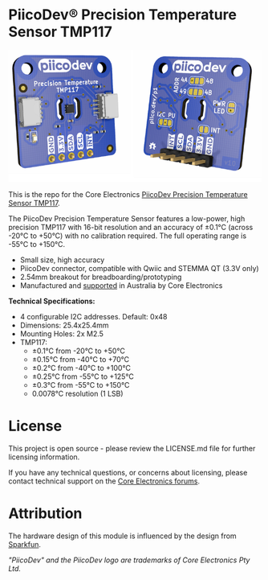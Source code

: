 # PiicoDev® Precision Temperature Sensor TMP117

![](Documents/showcase-render.png)

This is the repo for the Core Electronics [PiicoDev Precision Temperature Sensor TMP117](https://core-electronics.com.au/catalog/product/view/sku/CE07693).

The PiicoDev Precision Temperature Sensor features a low-power, high precision TMP117 with 16-bit resolution and an accuracy of ±0.1°C (across -20°C to +50°C) with no calibration required. The full operating range is -55°C to +150°C.

- Small size, high accuracy
- PiicoDev connector, compatible with Qwiic and STEMMA QT (3.3V only)
- 2.54mm breakout for breadboarding/prototyping
- Manufactured and [supported](https://core-electronics.com.au/contacts/) in Australia by Core Electronics


**Technical Specifications:**

- 4 configurable I2C addresses. Default: 0x48
- Dimensions: 25.4x25.4mm
- Mounting Holes: 2x M2.5
- TMP117:
  - ±0.1°C from -20°C to +50°C
  - ±0.15°C from -40°C to +70°C
  - ±0.2°C from -40°C to +100°C
  - ±0.25°C from -55°C to +125°C
  - ±0.3°C from -55°C to +150°C
  - 0.0078°C resolution (1 LSB)

# License
This project is open source - please review the LICENSE.md file for further licensing information.

If you have any technical questions, or concerns about licensing, please contact technical support on the [Core Electronics forums](https://forum.core-electronics.com.au/).

# Attribution
The hardware design of this module is influenced by the design from [Sparkfun](https://github.com/sparkfun/SparkFun_High_Precision_Temperature_Sensor_TMP117_Qwiic).

*\"PiicoDev\" and the PiicoDev logo are trademarks of Core Electronics Pty Ltd.*

